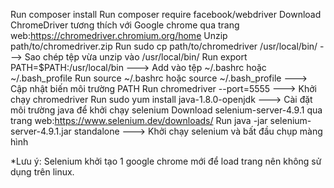Run composer install
Run composer require facebook/webdriver
Download ChromeDriver tương thích với Google chrome qua trang web:https://chromedriver.chromium.org/home
Unzip path/to/chromedriver.zip 
Run sudo cp path/to/chromedriver /usr/local/bin/ ---> Sao chép tệp vừa unzip vào /usr/local/bin/
Run export PATH=$PATH:/usr/local/bin ---> Add vào tệp ~/.bashrc hoặc ~/.bash_profile
Run source ~/.bashrc hoặc source ~/.bash_profile ---> Cập nhật biến môi trường PATH
Run chromedriver --port=5555 ---> Khởi chạy chromedriver
Run sudo yum install java-1.8.0-openjdk ---> Cài đặt môi trường java để khởi chạy selenium
Download selenium-server-4.9.1 qua trang web:https://www.selenium.dev/downloads/
Run java -jar selenium-server-4.9.1.jar standalone ---> Khởi chạy selenium và bất đầu chụp màng hình

*Lưu ý: Selenium khởi tạo 1 google chrome mới để load trang nên không sử dụng trên linux.